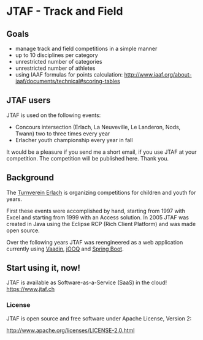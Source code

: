 # JTAF - Track and Field

## Goals

- manage track and field competitions in a simple manner
- up to 10 disciplines per category
- unrestricted number of categories
- unrestricted number of athletes
- using IAAF formulas for points calculation: http://www.iaaf.org/about-iaaf/documents/technical#scoring-tables

## JTAF users
JTAF is used on the following events:

- Concours intersection (Erlach, La Neuveville, Le Landeron, Nods, Twann) two to three times every year
- Erlacher youth championship every year in fall 

It would be a pleasure if you send me a short email, if you use JTAF at your competition. The competition will be published here. Thank you.

## Background
The [Turnverein Erlach](https://tverlach.ch) is organizing competitions for children and youth for years.

First these events were accomplished by hand, starting from 1997 with Excel and starting from 1999 with an Access solution.
In 2005 JTAF was created in Java using the Eclipse RCP (Rich Client Platform) and was made open source.

Over the following years JTAF was reengineered as a web application currently using [Vaadin](https://www.vaadin.com), 
[jOOQ](https://www.jooq.org) and [Spring Boot](https://spring.io/projects/spring-boot). 

## Start using it, now!
JTAF is available as Software-as-a-Service (SaaS) in the cloud! https://www.jtaf.ch

### License
JTAF is open source and free software under Apache License, Version 2:

http://www.apache.org/licenses/LICENSE-2.0.html
